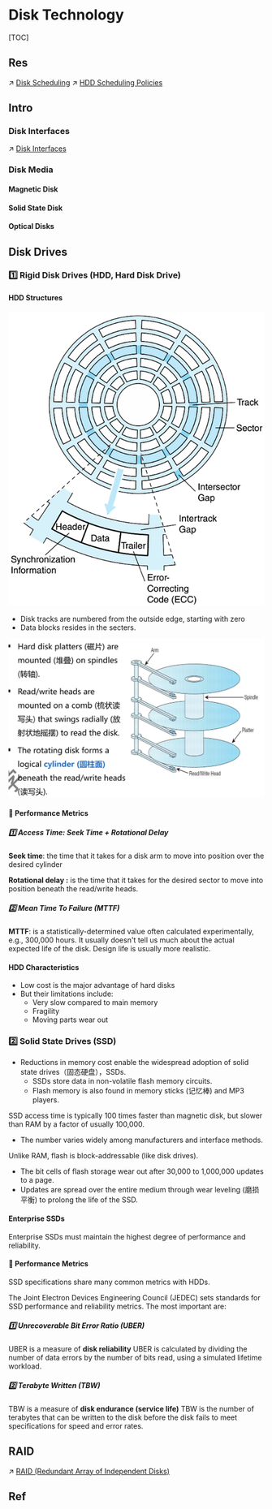 # Disk Technology

[TOC]



## Res
↗ [Disk Scheduling](../../../../../../Operating%20System%20(Theory)/IO%20System/IO%20Efficiency%20(via%20Scheduling%20&%20Buffering)/Disk%20Scheduling/Disk%20Scheduling.md)
↗ [HDD Scheduling Policies](../../../../../../Operating%20System%20(Theory)/IO%20System/IO%20Efficiency%20(via%20Scheduling%20&%20Buffering)/Disk%20Scheduling/Disk%20Scheduling%20with%20HDD/HDD%20Scheduling%20Policies.md)



## Intro


### Disk Interfaces
↗ [Disk Interfaces](../../../../../../Computer%20Interfaces/Computer%20IO%20Interfaces/Disk%20Interfaces.md)



### Disk Media
#### Magnetic Disk


#### Solid State Disk


#### Optical Disks



## Disk Drives
### 1️⃣ Rigid Disk Drives (HDD, Hard Disk Drive)
#### HDD Structures
![|400](../../../../../../../../../Assets/Pics/Pasted%20image%2020230619155434.png)

- Disk tracks are numbered from the outside edge, starting with zero
- Data blocks resides in the secters.


![](../../../../../../../../../Assets/Pics/Screenshot%202023-06-24%20at%207.01.49%20PM.png)


#### 💨 Performance Metrics
##### 1️⃣ Access Time: Seek Time + Rotational Delay
**Seek time**: the time that it takes for a disk arm to move into position over the desired cylinder

**Rotational delay :** is the time that it takes for the desired sector to move into position beneath the read/write heads.


##### 2️⃣ Mean Time To Failure (MTTF)
**MTTF**: is a statistically-determined value often calculated experimentally, e.g., 300,000 hours. It usually doesn't tell us much about the actual expected life of the disk. Design life is usually more realistic.


#### HDD Characteristics
- Low cost is the major advantage of hard disks
- But their limitations include:
	- Very slow compared to main memory
	- Fragility
	- Moving parts wear out


### 2️⃣ Solid State Drives (SSD)
- ﻿﻿Reductions in memory cost enable the widespread adoption of solid state drives（固态硬盘），SSDs.
	- ﻿﻿SSDs store data in non-volatile flash memory circuits.
	- Flash memory is also found in memory sticks (记忆棒) and MP3 players.


SSD access time is typically 100 times faster than magnetic disk, but slower than RAM by a factor of usually 100,000.
- ﻿﻿The number varies widely among manufacturers and interface methods.

﻿﻿Unlike RAM, flash is block-addressable (like disk drives).
- ﻿﻿The bit cells of flash storage wear out after 30,000 to 1,000,000 updates to a page.
- ﻿﻿Updates are spread over the entire medium through wear leveling (磨损平衡) to prolong the life of the SSD.


#### Enterprise SSDs
﻿﻿Enterprise SSDs must maintain the highest degree of performance and reliability.


#### 💨 Performance Metrics
SSD specifications share many common metrics with HDDs.

The Joint Electron Devices Engineering Council (JEDEC) sets standards for SSD performance and reliability metrics. The most important are:

##### 1️⃣ Unrecoverable Bit Error Ratio (UBER)
UBER is a measure of **disk reliability** 
UBER is calculated by dividing the number of data errors by the number of bits read, using a simulated lifetime workload.


##### 2️⃣ Terabyte Written (TBW)
TBW is a measure of **disk endurance (service life)**
TBW is the number of terabytes that can be written to the disk before the disk fails to meet specifications for speed and error rates.



## RAID
↗ [RAID (Redundant Array of Independent Disks)](RAID%20(Redundant%20Array%20of%20Independent%20Disks).md)


## Ref
